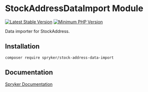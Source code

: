 # StockAddressDataImport Module
[![Latest Stable Version](https://poser.pugx.org/spryker/stock-address-data-import/v/stable.svg)](https://packagist.org/packages/spryker/stock-address-data-import)
[![Minimum PHP Version](https://img.shields.io/badge/php-%3E%3D%207.3-8892BF.svg)](https://php.net/)

Data importer for StockAddress.

## Installation

```
composer require spryker/stock-address-data-import
```

## Documentation

[Spryker Documentation](https://documentation.spryker.com/module_guide/overview.htm)

